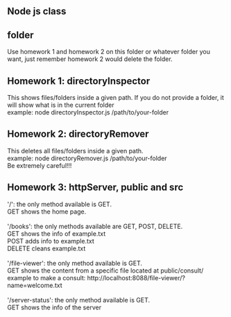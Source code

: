 ## Node js class

## folder
Use homework 1 and homework 2 on this folder or whatever folder you want, just remember homework 2 would delete the folder.
## Homework 1: directoryInspector
This shows files/folders inside a given path. If you do not provide a folder, it will show what is in the current folder
\
example: node directoryInspector.js /path/to/your-folder

## Homework 2: directoryRemover
This deletes all files/folders inside a given path.
\
example: node directoryRemover.js /path/to/your-folder
\
Be extremely careful!!!
## Homework 3: httpServer, public and src

'/': the only method available is GET.
\
GET shows the home page. 
\
\
'/books': the only methods available are GET, POST, DELETE.
\
GET shows the info of example.txt
\
POST adds info to example.txt
\
DELETE cleans example.txt
\
\
'/file-viewer': the only method available is GET.
\
GET shows the content from a specific file located at public/consult/
\
example to make a consult: http://localhost:8088/file-viewer/?name=welcome.txt
\
\
'/server-status': the only method available is GET.
\
GET shows the info of the server

